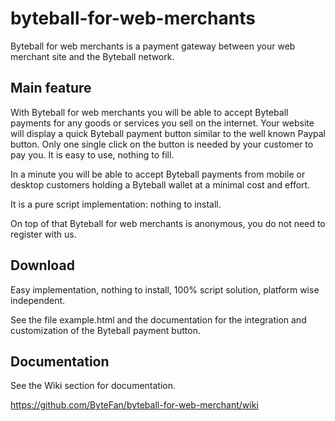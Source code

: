 # byteball-for-web-merchants
Byteball for web merchants is a payment gateway between your web merchant site and the Byteball network. 

## Main feature
With Byteball for web merchants you will be able to accept Byteball payments for any goods or services you sell on the internet. Your website will display a quick Byteball payment button similar to the well known Paypal button. Only one single click on the button is needed by your customer to pay you. It is easy to use, nothing to fill.

In a minute you will be able to accept Byteball payments from mobile or desktop customers holding a Byteball wallet at a minimal cost and effort.

It is a pure script implementation: nothing to install.

On top of that Byteball for web merchants is anonymous, you do not need to register with us.

## Download
Easy implementation, nothing to install, 100% script solution, platform wise independent.

See the file example.html and the documentation for the integration and customization of the Byteball payment button.

## Documentation
See the Wiki section for documentation.

https://github.com/ByteFan/byteball-for-web-merchant/wiki

